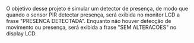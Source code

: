 O objetivo desse projeto é simular um detector de presença, de modo que quando o sensor PIR detectar presença, será exibida no monitor LCD a frase "PRESENCA DETECTADA". 
Enquanto não houver detecção de movimento ou presença, será exibida a frase "SEM ALTERACOES" no display LCD.